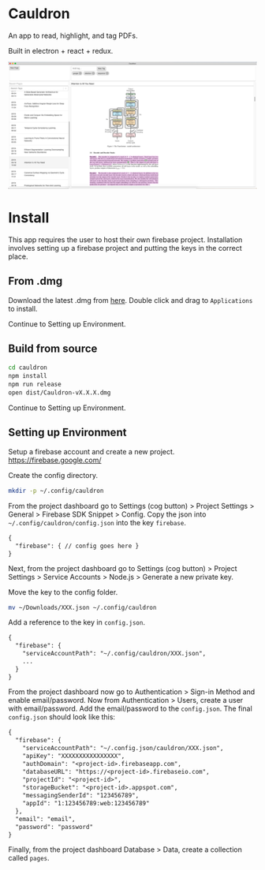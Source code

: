 # Cauldron

An app to read, highlight, and tag PDFs.

Built in electron + react + redux.

![screenshot](assets/demo.png)

# Install

This app requires the user to host their own firebase project. Installation involves
setting up a firebase project and putting the keys in the correct place.

## From .dmg

Download the latest .dmg from [here](https://github.com/kkihara/cauldron/releases/tag/v0.5.0).
Double click and drag to `Applications` to install.

Continue to Setting up Environment.

## Build from source

```bash
cd cauldron
npm install
npm run release
open dist/Cauldron-vX.X.X.dmg
```

Continue to Setting up Environment.

## Setting up Environment

Setup a firebase account and create a new project. https://firebase.google.com/

Create the config directory.
```bash
mkdir -p ~/.config/cauldron
```

From the project dashboard go to
Settings (cog button) > Project Settings > General > Firebase SDK Snippet > Config.
Copy the json into `~/.config/cauldron/config.json` into the key `firebase`.
```
{
  "firebase": { // config goes here }
}
```

Next, from the project dashboard go to
Settings (cog button) > Project Settings > Service Accounts > Node.js > Generate a new private key.

Move the key to the config folder.
```bash
mv ~/Downloads/XXX.json ~/.config/cauldron
```

Add a reference to the key in `config.json`.
```
{
  "firebase": {
    "serviceAccountPath": "~/.config/cauldron/XXX.json",
    ...
  }
}
```

From the project dashboard now go to Authentication > Sign-in Method and enable email/password.
Now from Authentication > Users, create a user with email/password. Add the email/password to
the `config.json`. The final `config.json` should look like this:
```
{
  "firebase": {
    "serviceAccountPath": "~/.config.json/cauldron/XXX.json",
    "apiKey": "XXXXXXXXXXXXXXXX",
    "authDomain": "<project-id>.firebaseapp.com",
    "databaseURL": "https://<project-id>.firebaseio.com",
    "projectId": "<project-id>",
    "storageBucket": "<project-id>.appspot.com",
    "messagingSenderId": "123456789",
    "appId": "1:123456789:web:123456789"
  },
  "email": "email",
  "password": "password"
}
```

Finally, from the project dashboard Database > Data, create a collection called `pages`.

